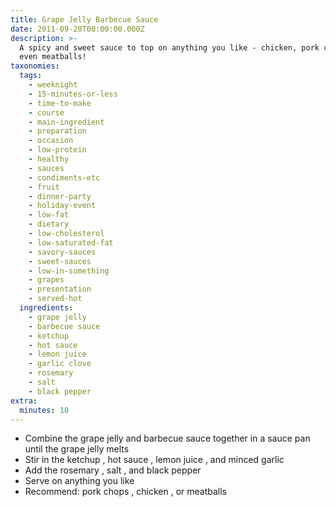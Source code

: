 ```yaml
---
title: Grape Jelly Barbecue Sauce
date: 2011-09-20T00:00:00.000Z
description: >-
  A spicy and sweet sauce to top on anything you like - chicken, pork chops,
  even meatballs!
taxonomies:
  tags:
    - weeknight
    - 15-minutes-or-less
    - time-to-make
    - course
    - main-ingredient
    - preparation
    - occasion
    - low-protein
    - healthy
    - sauces
    - condiments-etc
    - fruit
    - dinner-party
    - holiday-event
    - low-fat
    - dietary
    - low-cholesterol
    - low-saturated-fat
    - savory-sauces
    - sweet-sauces
    - low-in-something
    - grapes
    - presentation
    - served-hot
  ingredients:
    - grape jelly
    - barbecue sauce
    - ketchup
    - hot sauce
    - lemon juice
    - garlic clove
    - rosemary
    - salt
    - black pepper
extra:
  minutes: 10
---
```

 - Combine the grape jelly and barbecue sauce together in a sauce pan until the grape jelly melts
 - Stir in the ketchup , hot sauce , lemon juice , and minced garlic
 - Add the rosemary , salt , and black pepper
 - Serve on anything you like
 - Recommend: pork chops , chicken , or meatballs
